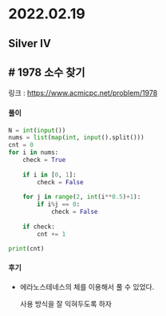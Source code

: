 # 2022.02.19

## Silver IV 

## # 1978 소수 찾기

링크 : https://www.acmicpc.net/problem/1978

#### 풀이

```python
N = int(input())
nums = list(map(int, input().split()))
cnt = 0
for i in nums:
    check = True
    
    if i in [0, 1]:
        check = False
        
    for j in range(2, int(i**0.5)+1):
        if i%j == 0:
            check = False
    
    if check:
        cnt += 1

print(cnt)
```



#### 후기

* 에라노스테네스의 체를 이용해서 풀 수 있었다.

  사용 방식을 잘 익혀두도록 하자
